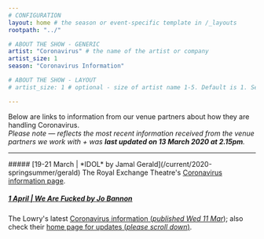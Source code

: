 ```yaml
---
# CONFIGURATION
layout: home # the season or event-specific template in /_layouts
rootpath: "../"

# ABOUT THE SHOW - GENERIC
artist: "Coronavirus" # the name of the artist or company
artist_size: 1
season: "Coronavirus Information"

# ABOUT THE SHOW - LAYOUT
# artist_size: 1 # optional - size of artist name 1-5. Default is 1. Set longer names to lower values

---
```

Below are links to information from our venue partners about how they are handling Coronavirus.<br>*Please note — reflects the most recent information received from the venue partners we work with + was **last updated on 13 March 2020 at 2.15pm**.*         
<hr>          
##### [19-21 March | *IDOL* by Jamal Gerald](/current/2020-springsummer/gerald)        
The Royal Exchange Theatre's <a href="http://www.royalexchange.co.uk/coronavirus" target="_blank">Coronavirus information page</a>.          
        
##### [1 April | *We Are Fucked* by Jo Bannon](/current/2020-springsummer/bannon)       
The Lowry's latest <a href="http://s3-eu-west-2.amazonaws.com/the-lowry-site/uploads/2020/03/11222456/The-Lowry-Coronavirus-Action-Plan-11.03.pdf" target="_blank">Coronavirus information (*published Wed 11 Mar*)</a>; also check their <a href="http://thelowry.com/" target="_blank">home page for updates (*please scroll down*)</a>.
